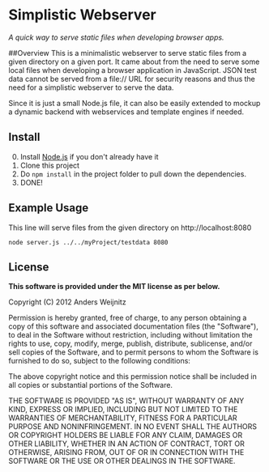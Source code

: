 # Simplistic Webserver
*A quick way to serve static files when developing browser apps.*

##Overview
This is a minimalistic webserver to serve static files from a given directory on a given port. It came about from the need to serve some local files when developing a browser application in JavaScript. JSON test data cannot be served from a file:// URL for security reasons and thus the need for a simplistic webserver to serve the data.

Since it is just a small Node.js file, it can also be easily extended to mockup a dynamic backend with webservices and template engines if needed.

## Install
0. Install [Node.js](http://nodejs.org/) if you don't already have it
1. Clone this project
2. Do `npm install` in the project folder to pull down the dependencies.
3. DONE!

## Example Usage
This line will serve files from the given directory on http://localhost:8080

`node server.js ../../myProject/testdata 8080`


## License

**This software is provided under the MIT license as per below.**

Copyright (C) 2012 Anders Weijnitz

Permission is hereby granted, free of charge, to any person obtaining a copy of this software and associated documentation files (the "Software"), to deal in the Software without restriction, including without limitation the rights to use, copy, modify, merge, publish, distribute, sublicense, and/or sell copies of the Software, and to permit persons to whom the Software is furnished to do so, subject to the following conditions:

The above copyright notice and this permission notice shall be included in all copies or substantial portions of the Software.

THE SOFTWARE IS PROVIDED "AS IS", WITHOUT WARRANTY OF ANY KIND, EXPRESS OR IMPLIED, INCLUDING BUT NOT LIMITED TO THE WARRANTIES OF MERCHANTABILITY, FITNESS FOR A PARTICULAR PURPOSE AND NONINFRINGEMENT. IN NO EVENT SHALL THE AUTHORS OR COPYRIGHT HOLDERS BE LIABLE FOR ANY CLAIM, DAMAGES OR OTHER LIABILITY, WHETHER IN AN ACTION OF CONTRACT, TORT OR OTHERWISE, ARISING FROM, OUT OF OR IN CONNECTION WITH THE SOFTWARE OR THE USE OR OTHER DEALINGS IN THE SOFTWARE.
